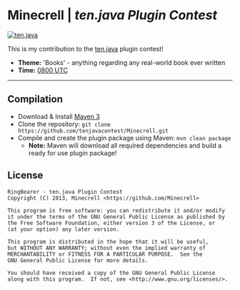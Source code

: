 Minecrell | *ten.java Plugin Contest*
=========
[![ten.java](http://i.imgur.com/c2y4evp.png)](http://tenjava.com/)

This is my contribution to the [ten.java](http://tenjava.com/) plugin contest!

- __Theme:__ 'Books' - anything regarding any real-world book ever written
- __Time:__ [0800 UTC](http://www.timeanddate.com/worldclock/fixedtime.html?msg=ten.java&iso=20131207T08&p1=136&ah=10)

---------------------------------------

Compilation
-------------
- Download & Install [Maven 3](http://maven.apache.org/download.html)
- Clone the repository: `git clone https://github.com/tenjavacontest/Minecrell.git`
- Compile and create the plugin package using Maven: `mvn clean package`
  - __Note:__ Maven will download all required dependencies and build a ready for use plugin package!

License
-------------
    RingBearer - ten.java Plugin Contest
    Copyright (C) 2013, Minecrell <https://github.com/Minecrell>

    This program is free software: you can redistribute it and/or modify
    it under the terms of the GNU General Public License as published by
    the Free Software Foundation, either version 3 of the License, or
    (at your option) any later version.

    This program is distributed in the hope that it will be useful,
    but WITHOUT ANY WARRANTY; without even the implied warranty of
    MERCHANTABILITY or FITNESS FOR A PARTICULAR PURPOSE.  See the
    GNU General Public License for more details.

    You should have received a copy of the GNU General Public License
    along with this program.  If not, see <http://www.gnu.org/licenses/>.
